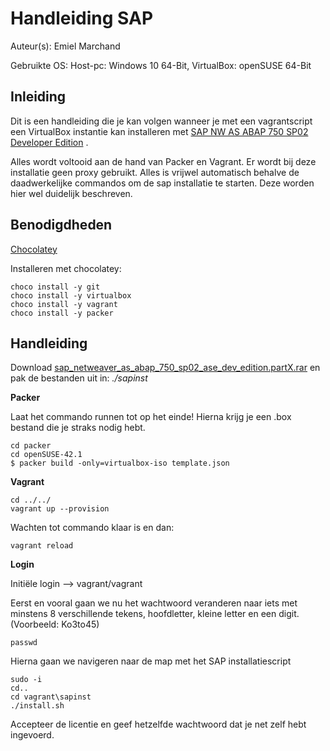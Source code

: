 # Handleiding SAP

Auteur(s): Emiel Marchand 

Gebruikte OS: Host-pc: Windows 10 64-Bit, VirtualBox: openSUSE 64-Bit

## Inleiding

Dit is een handleiding die je kan volgen wanneer je met een vagrantscript een VirtualBox instantie kan installeren met [SAP NW AS ABAP 750 SP02 Developer Edition](https://blogs.sap.com/2016/11/03/sap-nw-as-abap-750-sp02-developer-edition-to-download/?preview_id=391853) .

Alles wordt voltooid aan de hand van Packer en Vagrant. Er wordt bij deze installatie geen proxy gebruikt. Alles is vrijwel automatisch behalve de daadwerkelijke commandos om de sap installatie te starten. Deze worden hier wel duidelijk beschreven.

## Benodigdheden

[Chocolatey](https://chocolatey.org/install)

Installeren met chocolatey: 
```
choco install -y git
choco install -y virtualbox
choco install -y vagrant
choco install -y packer
```

## Handleiding

Download [sap_netweaver_as_abap_750_sp02_ase_dev_edition.partX.rar](https://tools.hana.ondemand.com/#abap) en pak de bestanden uit in: *./sapinst*

**Packer** 

Laat het commando runnen tot op het einde! Hierna krijg je een .box bestand die je straks nodig hebt.
```
cd packer
cd openSUSE-42.1
$ packer build -only=virtualbox-iso template.json
```

**Vagrant**

```
cd ../../
vagrant up --provision
```

Wachten tot commando klaar is en dan:

```
vagrant reload
```

**Login**

Initiële login --> vagrant/vagrant

Eerst en vooral gaan we nu het wachtwoord veranderen naar iets met minstens 8 verschillende tekens, hoofdletter, kleine letter en een digit. (Voorbeeld: Ko3to45)

```
passwd
```

Hierna gaan we navigeren naar de map met het SAP installatiescript

```
sudo -i
cd..
cd vagrant\sapinst
./install.sh
```

Accepteer de licentie en geef hetzelfde wachtwoord dat je net zelf hebt ingevoerd.
